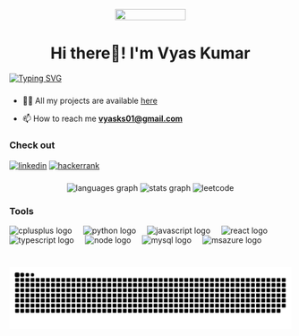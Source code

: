 <p align="center"><img height="10%" width="50%" src="https://cdn.dribbble.com/users/1162077/screenshots/5403918/media/d5dccb5d5818cba2c8fa0cb15fb578b3.gif" /></p>
<h1 align="center">Hi there👋! I'm Vyas Kumar</h2>
<a href="https://git.io/typing-svg"><img src="https://readme-typing-svg.demolab.com?size=28&pause=1000&center=true&multiline=true&random=false&width=1200&height=100&lines=I'm+a+passionate+developer+%26+data+enthusiast.+Welcome+to+my+playground!" alt="Typing SVG" /></a>

###

- 👨‍💻 All my projects are available <a href="https://vyasdev.netlify.app/" target="_blank" rel="noopener noreferrer"><stromg>here</strong></a> <br>

- 📫 How to reach me <a href="mailto:vyasks01@gmail.com" target="_blank" rel="noopener noreferrer"><strong>vyasks01@gmail.com</strong></a>



###

<h3 align="left">Check out</h3>
<p align="left">
<!---
<a href="https://linkedin.com/in/vyas-kumar-2101" target="_blank" rel="noopener noreferrer"><img align="center" src="https://skillicons.dev/icons?i=linkedin" alt="vyas-kumar-2101" height="40" width="40" /></a>
<a href=mailto:“vyasks01@gmail.com” target="_blank" rel="noopener noreferrer"><img align="center" src="https://skillicons.dev/icons?i=gmail&theme=light" alt="vyas-kumar-2101" height="40" width="40" /></a>
-->
<a href="https://linkedin.com/in/vyas-kumar-2101" target="_blank" rel="noopener noreferrer"><img align="center" src="https://img.shields.io/badge/linkedin-%230077B5.svg?style=for-the-badge&logo=linkedin&logoColor=white" alt="linkedin" /></a>
<a href="https://www.hackerrank.com/profile/vyasks01" target="_blank" rel="noopener noreferrer"><img align="center" src="https://img.shields.io/badge/-Hackerrank-2EC866?style=for-the-badge&logo=HackerRank&logoColor=white" alt="hackerrank"" /></a>
</p>


###

<div align="center">
  <!--- <img src="https://github-readme-stats.vercel.app/api/top-langs?username=vyask21&locale=en&hide_title=false&layout=compact&card_width=320&langs_count=8&hide_border=false" height = "150" alt = "languages graph" / > -->
  <img src="https://github-readme-stats.vercel.app/api/top-langs/?username=vyask21&locale=en&&hide=css,scss,html&layout=compact&card_width=320&langs_count=8&hide_border=false" height = "150" alt = "languages graph" / >
  <img src="https://github-readme-streak-stats.herokuapp.com/?user=vyask21&hide_title=false&hide_rank=false&show_icons=true&include_all_commits=true&count_private=true&disable_animations=false&locale=en&hide_border=false" height="150" alt="stats graph"  />
  <! --- <img src="https://streak-stats.demolab.com/?user=vyask21&hide_title=false&hide_rank=false&show_icons=true&include_all_commits=true&count_private=true&disable_animations=false&locale=en&hide_border=false" height="150" alt="stats graph"  />
  <!--- <img src="https://github-readme-stats.vercel.app/api?username=vyask21&show_icons=true&locale=en&hide_title=false&layout=compact&card_width=320&langs_count=5&hide_border=false" height="150" alt="stats rank"  /> -->
  <img src="https://leetcard.jacoblin.cool/vxv6079?theme=neutral" height="150" alt="leetcode"  />
</div>

###

<h3 align="left">Tools</h3>
<div align="left">
  <img src="https://icongr.am/devicon/cplusplus-original.svg?color=currentColor" height="30" alt="cplusplus logo"  />
  <img width="12" />
  <img src="https://cdn.jsdelivr.net/gh/devicons/devicon/icons/python/python-original.svg" height="30" alt="python logo"  />
  <img width="12" />
  <img src="https://cdn.jsdelivr.net/gh/devicons/devicon/icons/javascript/javascript-original.svg" height="30" alt="javascript logo"  />
  <img width="12" />
  <img src="https://icongr.am/devicon/react-original.svg?color=currentColor" height="30" alt="react logo"  />
  <img width="12" />
  <img src="https://icongr.am/devicon/typescript-original.svg?color=currentColor" height="30" alt="typescript logo"  />
  <img width="12" />  
  <img src="https://icongr.am/devicon/nodejs-original.svg?color=currentColor" height="30" alt="node logo"  />
  <img width="12" />
  <img src="https://icongr.am/devicon/mysql-original-wordmark.svg?color=currentColor" height="30" alt="mysql logo"  />
  <img width="12" />
  <img src="https://www.vectorlogo.zone/logos/amazon_aws/amazon_aws-icon.svg" height="30" alt="msazure logo"  />
  <img width="12" />    
</div>

###

<br clear="both">

<img src="https://raw.githubusercontent.com/vyask21/vyask21/output/snake.svg" alt="Snake animation" />

###

